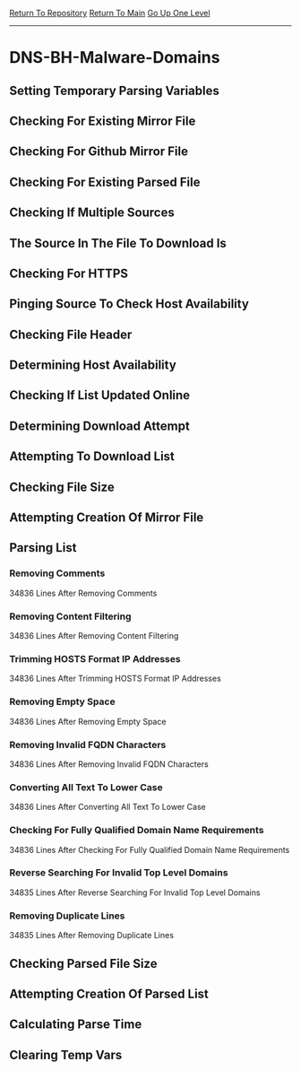 [Return To Repository](https://github.com/deathbybandaid/piholeparser/)
[Return To Main](https://github.com/deathbybandaid/piholeparser/blob/master/RecentRunLogs/Mainlog.md)
[Go Up One Level](https://github.com/deathbybandaid/piholeparser/blob/master/RecentRunLogs/TopLevelScripts/30-Processing-Blacklists.md)
____________________________________
# DNS-BH-Malware-Domains
## Setting Temporary Parsing Variables
## Checking For Existing Mirror File
## Checking For Github Mirror File
## Checking For Existing Parsed File
## Checking If Multiple Sources
## The Source In The File To Download Is
## Checking For HTTPS
## Pinging Source To Check Host Availability
## Checking File Header
## Determining Host Availability
## Checking If List Updated Online
## Determining Download Attempt
## Attempting To Download List
## Checking File Size
## Attempting Creation Of Mirror File
## Parsing List
### Removing Comments
34836 Lines After Removing Comments
### Removing Content Filtering
34836 Lines After Removing Content Filtering
### Trimming HOSTS Format IP Addresses
34836 Lines After Trimming HOSTS Format IP Addresses
### Removing Empty Space
34836 Lines After Removing Empty Space
### Removing Invalid FQDN Characters
34836 Lines After Removing Invalid FQDN Characters
### Converting All Text To Lower Case
34836 Lines After Converting All Text To Lower Case
### Checking For Fully Qualified Domain Name Requirements
34836 Lines After Checking For Fully Qualified Domain Name Requirements
### Reverse Searching For Invalid Top Level Domains
34835 Lines After Reverse Searching For Invalid Top Level Domains
### Removing Duplicate Lines
34835 Lines After Removing Duplicate Lines
## Checking Parsed File Size
## Attempting Creation Of Parsed List
## Calculating Parse Time
## Clearing Temp Vars
